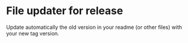 # File updater for release

Update automatically the old version in your readme (or other files) with your new tag version.

